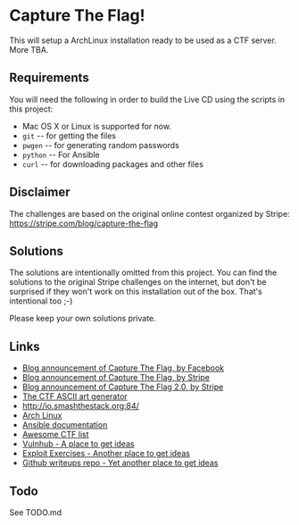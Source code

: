 Capture The Flag!
=================
This will setup a ArchLinux installation ready to be used as a CTF server.
More TBA.


Requirements
------------
You will need the following in order to build the Live CD using
the scripts in this project:

* Mac OS X or Linux is supported for now.
* `git` -- for getting the files
* `pwgen` -- for generating random passwords
* `python` -- For Ansible
* `curl` -- for downloading packages and other files



Disclaimer
----------
The challenges are based on the original online contest
organized by Stripe:
https://stripe.com/blog/capture-the-flag

Solutions
---------
The solutions are intentionally omitted from this project.
You can find the solutions to the original Stripe challenges on the internet,
but don't be surprised if they won't work on this installation out of the box.
That's intentional too ;-)

Please keep your own solutions private.



Links
-----
* [Blog announcement of Capture The Flag, by Facebook](https://www.facebook.com/notes/facebook-ctf/facebook-ctf-is-now-open-source/525464774322241/)
* [Blog announcement of Capture The Flag, by Stripe](https://stripe.com/blog/capture-the-flag)
* [Blog announcement of Capture The Flag 2.0, by Stripe](https://stripe.com/blog/capture-the-flag-20)
* [The CTF ASCII art generator](http://patorjk.com/software/taag/#p=testall&f=Graffiti&t=CTF)
* http://io.smashthestack.org:84/
* [Arch Linux](https://www.archlinux.org/)
* [Ansible documentation](http://docs.ansible.com/)
* [Awesome CTF list](https://github.com/apsdehal/awesome-ctf)
* [Vulnhub - A place to get ideas](https://www.vulnhub.com/)
* [Exploit Exercises - Another place to get ideas](https://exploit-exercises.com/)
* [Github writeups repo - Yet another place to get ideas](https://github.com/smokeleeteveryday/CTF_WRITEUPS)


Todo
----
See TODO.md

